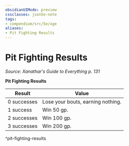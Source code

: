 ```yaml
---
obsidianUIMode: preview
cssclasses: json5e-note
tags:
- compendium/src/5e/xge
aliases:
- Pit Fighting Results
---
```

# Pit Fighting Results
*Source: Xanathar's Guide to Everything p. 131* 

**Pit Fighting Results**

| Result | Value |
|--------|-------|
| 0 successes | Lose your bouts, earning nothing. |
| 1 success | Win 50 gp. |
| 2 successes | Win 100 gp. |
| 3 successes | Win 200 gp. |
^pit-fighting-results